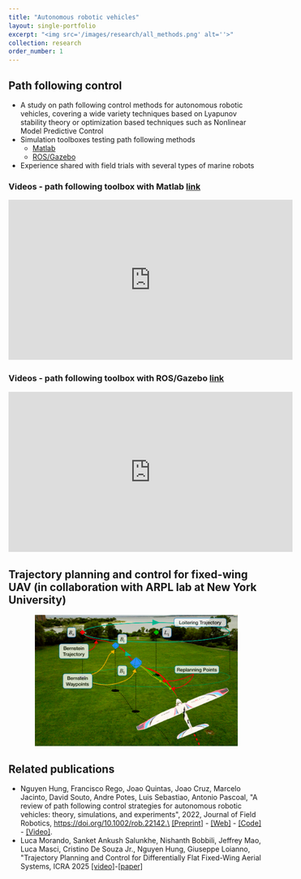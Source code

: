 ```yaml
---
title: "Autonomous robotic vehicles"
layout: single-portfolio
excerpt: "<img src='/images/research/all_methods.png' alt=''>"
collection: research
order_number: 1
---
```


<!-- Range-based navigation is defined for an agent, for example, a scuba-diver or
an autonomous underwater vehicle (AUV) to find its own state (position, and possibly with velocity and acceleration) using
the information measured by the agent itself and the ranges to a known single or multiple
beacons. If an agent like AUV can measure its velocity vector (using
Doppler Velocity Log (DVL)), then only the position of the AUV needs to be determined.
In other situations, velocity and acceleration need to be determined as well. -->


<!-- <p align="center">
<img src="/images/research/all_methods.png" width="400">
</p> -->

## Path following control  

- A study on path following control methods for autonomous robotic vehicles, covering a wide variety techniques based on Lyapunov stability theory or optimization based techniques such as Nonlinear Model Predictive Control
- Simulation toolboxes testing path following methods
    - [Matlab](https://github.com/hungrepo/path-following-Matlab)
    - [ROS/Gazebo](https://github.com/dsor-isr/Paper-PathFollowingSurvey) 
- Experience shared with field trials with several types of marine robots

### Videos - path following toolbox with Matlab [link](https://github.com/hungrepo/path-following-Matlab)

<iframe width="560" height="315" src="https://www.youtube.com/embed/XutfsXijHPE" title="YouTube video player" frameborder="0" allow="accelerometer; autoplay; clipboard-write; encrypted-media; gyroscope; picture-in-picture" allowfullscreen></iframe>

### Videos - path following toolbox with ROS/Gazebo [link](https://github.com/dsor-isr/Paper-PathFollowingSurvey) 

<iframe width="560" height="315" src="https://www.youtube.com/embed/ihm4qh-bKvg" title="YouTube video player" frameborder="0" allow="accelerometer; autoplay; clipboard-write; encrypted-media; gyroscope; picture-in-picture" allowfullscreen></iframe>

## Trajectory planning and control for fixed-wing UAV (in collaboration with ARPL lab at New York University)

<p align="center">
<img src="/images/research/FW_UAV.png" width="400">
</p>

## Related publications
- Nguyen Hung, Francisco Rego, Joao Quintas, Joao Cruz, Marcelo Jacinto, David Souto, Andre
Potes, Luis Sebastiao, Antonio Pascoal, "A review of path following control strategies for autonomous robotic vehicles:
theory, simulations, and experiments", 2022, Journal of Field Robotics, https://doi.org/10.1002/rob.22142.\
[[Preprint]](/files/pdf/research/JFR2022_preprint.pdf) - [[Web]](https://doi.org/10.1002/rob.22142) - [[Code]](https://github.com/dsor-isr/Paper-PathFollowingSurvey) - [[Video]](https://nt-hung.github.io/research/motion-planning-navigation-control/).
- Luca Morando, Sanket Ankush Salunkhe, Nishanth Bobbili, Jeffrey Mao, Luca Masci, Cristino De Souza Jr., Nguyen Hung, Giuseppe Loianno, "Trajectory Planning and Control for Differentially Flat Fixed-Wing Aerial Systems, ICRA 2025 [[video]]()-[[paper]](https://arxiv.org/abs/2502.00581) 